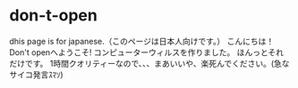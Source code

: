 # don-t-open
dhis page is for japanese.（このページは日本人向けです。）
こんにちは！Don't openへようこそ!
コンピューターウィルスを作りました。
ほんっとそれだけです。
1時間クオリティーなので、、、まあいいや、楽死んでください。(急なサイコ発言ｽﾏｿ)
